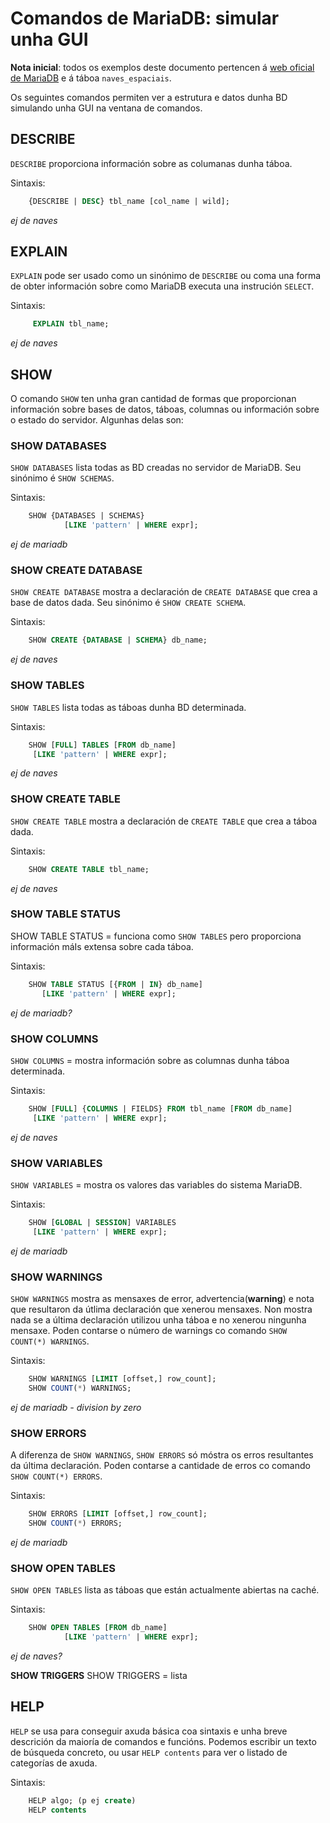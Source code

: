# Comandos de MariaDB: simular unha GUI

**Nota inicial**: todos os exemplos deste documento pertencen á [web oficial de MariaDB](https://mariadb.com/kb/es/comandos-sql/) e á táboa `naves_espaciais`.

Os seguintes comandos permiten ver a estrutura e datos dunha BD simulando unha GUI na ventana de comandos.

## DESCRIBE
`DESCRIBE` proporciona información sobre as columanas dunha táboa. 

Sintaxis:

```SQL
	{DESCRIBE | DESC} tbl_name [col_name | wild];
```
*ej de naves*

## EXPLAIN
`EXPLAIN` pode ser usado como un sinónimo de `DESCRIBE` ou coma una forma de obter información sobre como MariaDB executa una instrución `SELECT`.

Sintaxis:
```SQL
	 EXPLAIN tbl_name;
```
*ej de naves*

## SHOW
O comando `SHOW` ten unha gran cantidad de formas que proporcionan información sobre bases de datos, táboas, columnas ou información sobre o estado do servidor. Algunhas delas son:

### SHOW DATABASES 
`SHOW DATABASES` lista todas as BD creadas no servidor de MariaDB. Seu sinónimo é `SHOW SCHEMAS`.

Sintaxis: 
```SQL
	SHOW {DATABASES | SCHEMAS}
    		[LIKE 'pattern' | WHERE expr];
```
*ej de mariadb*

### SHOW CREATE DATABASE 
`SHOW CREATE DATABASE` mostra a declaración de `CREATE DATABASE` que crea a base de datos dada. Seu sinónimo é `SHOW CREATE SCHEMA`.

Sintaxis:
```SQL
	SHOW CREATE {DATABASE | SCHEMA} db_name;
```
*ej de naves*

### SHOW TABLES
`SHOW TABLES` lista todas as táboas dunha BD determinada.

Sintaxis: 
```SQL
	SHOW [FULL] TABLES [FROM db_name]
   	 [LIKE 'pattern' | WHERE expr];
```
*ej de naves*

### SHOW CREATE TABLE
`SHOW CREATE TABLE` mostra a declaración de `CREATE TABLE` que crea a táboa dada.

Sintaxis:
```SQL
	SHOW CREATE TABLE tbl_name;
```
*ej de naves*

### SHOW TABLE STATUS
SHOW TABLE STATUS = funciona como `SHOW TABLES` pero proporciona información máIs extensa sobre cada táboa.

Sintaxis:
```SQL
	SHOW TABLE STATUS [{FROM | IN} db_name]
 	   [LIKE 'pattern' | WHERE expr];
```
*ej de mariadb?*

### SHOW COLUMNS
`SHOW COLUMNS` = mostra información sobre as columnas dunha táboa determinada. 

Sintaxis:
```SQL
	SHOW [FULL] {COLUMNS | FIELDS} FROM tbl_name [FROM db_name]
   	 [LIKE 'pattern' | WHERE expr];
```
*ej de naves*

### SHOW VARIABLES
`SHOW VARIABLES` = mostra os valores das variables do sistema MariaDB.

Sintaxis:
```SQL
	SHOW [GLOBAL | SESSION] VARIABLES
   	 [LIKE 'pattern' | WHERE expr];
```
*ej de mariadb*

### SHOW WARNINGS
`SHOW WARNINGS` mostra as mensaxes de error, advertencia(**warning**) e nota que resultaron da útlima declaración que xenerou mensaxes. Non mostra nada se a última declaración utilizou unha táboa e no xenerou ningunha mensaxe. Poden contarse o número de warnings co comando `SHOW COUNT(*) WARNINGS`.

Sintaxis:
```SQL
	SHOW WARNINGS [LIMIT [offset,] row_count];
	SHOW COUNT(*) WARNINGS;
```
*ej de mariadb - division by zero*

### SHOW ERRORS
A diferenza de `SHOW WARNINGS`, `SHOW ERRORS` só móstra os erros resultantes da última declaración. Poden contarse a cantidade de erros co comando `SHOW COUNT(*) ERRORS`.

Sintaxis:
```SQL
	SHOW ERRORS [LIMIT [offset,] row_count];
	SHOW COUNT(*) ERRORS;  
```
*ej de mariadb*

### SHOW OPEN TABLES
`SHOW OPEN TABLES`  lista as táboas que están actualmente abiertas na caché.

Sintaxis:
```SQL
	SHOW OPEN TABLES [FROM db_name]
    	    [LIKE 'pattern' | WHERE expr];
```
*ej de naves?*

**SHOW TRIGGERS**
SHOW TRIGGERS = lista

## HELP
`HELP` se usa para conseguir axuda básica coa sintaxis e unha breve descrición da maioría de comandos e funcións. Podemos escribir un texto de búsqueda concreto, ou usar `HELP contents` para ver o listado de categorías de axuda.

Sintaxis: 
```SQL
	HELP algo; (p ej create)
	HELP contents
```
